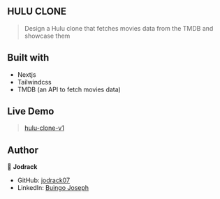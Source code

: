 ## HULU CLONE

> Design a Hulu clone that fetches movies data from the TMDB and showcase them

## Built with
- Nextjs
- Tailwindcss
- TMDB (an API to fetch movies data)

## Live Demo
> [hulu-clone-v1](https://hulu-clone-d4skld7yu-jodrack07.vercel.app/)

## Author

👤 **Jodrack**

- GitHub: [jodrack07](https://github.com/jodrack07)
- LinkedIn: [Buingo Joseph](https://www.linkedin.com/in/jodrack/)
